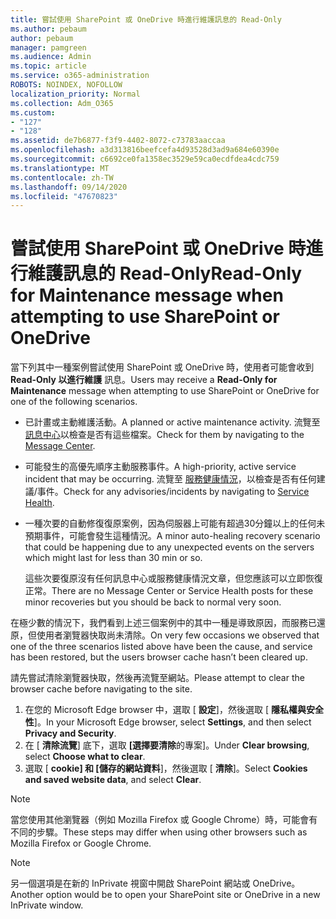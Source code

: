 ```yaml
---
title: 嘗試使用 SharePoint 或 OneDrive 時進行維護訊息的 Read-Only
ms.author: pebaum
author: pebaum
manager: pamgreen
ms.audience: Admin
ms.topic: article
ms.service: o365-administration
ROBOTS: NOINDEX, NOFOLLOW
localization_priority: Normal
ms.collection: Adm_O365
ms.custom:
- "127"
- "128"
ms.assetid: de7b6877-f3f9-4402-8072-c73783aaccaa
ms.openlocfilehash: a3d313816beefcefa4d93528d3ad9a684e60390e
ms.sourcegitcommit: c6692ce0fa1358ec3529e59ca0ecdfdea4cdc759
ms.translationtype: MT
ms.contentlocale: zh-TW
ms.lasthandoff: 09/14/2020
ms.locfileid: "47670823"
---
```

# <a name="read-only-for-maintenance-message-when-attempting-to-use-sharepoint-or-onedrive"></a><span data-ttu-id="8fad5-102">嘗試使用 SharePoint 或 OneDrive 時進行維護訊息的 Read-Only</span><span class="sxs-lookup"><span data-stu-id="8fad5-102">Read-Only for Maintenance message when attempting to use SharePoint or OneDrive</span></span>

<span data-ttu-id="8fad5-103">當下列其中一種案例嘗試使用 SharePoint 或 OneDrive 時，使用者可能會收到 **Read-Only 以進行維護** 訊息。</span><span class="sxs-lookup"><span data-stu-id="8fad5-103">Users may receive a **Read-Only for Maintenance** message when attempting to use SharePoint or OneDrive for one of the following scenarios.</span></span> 

-   <span data-ttu-id="8fad5-104">已計畫或主動維護活動。</span><span class="sxs-lookup"><span data-stu-id="8fad5-104">A planned or active maintenance activity.</span></span>  <span data-ttu-id="8fad5-105">流覽至 [訊息中心](https://portal.office.com/adminportal/home#/messagecenter)以檢查是否有這些檔案。</span><span class="sxs-lookup"><span data-stu-id="8fad5-105">Check for them by navigating to the [Message Center](https://portal.office.com/adminportal/home#/messagecenter).</span></span>
-   <span data-ttu-id="8fad5-106">可能發生的高優先順序主動服務事件。</span><span class="sxs-lookup"><span data-stu-id="8fad5-106">A high-priority, active service incident that may be occurring.</span></span> <span data-ttu-id="8fad5-107">流覽至 [服務健康情況](https://portal.office.com/adminportal/home#/servicehealth)，以檢查是否有任何建議/事件。</span><span class="sxs-lookup"><span data-stu-id="8fad5-107">Check for any advisories/incidents by navigating to [Service Health](https://portal.office.com/adminportal/home#/servicehealth).</span></span>
-   <span data-ttu-id="8fad5-108">一種次要的自動修復復原案例，因為伺服器上可能有超過30分鐘以上的任何未預期事件，可能會發生這種情況。</span><span class="sxs-lookup"><span data-stu-id="8fad5-108">A minor auto-healing recovery scenario that could be happening due to any unexpected events on the servers which might last for less than 30 min or so.</span></span> 
    
    <span data-ttu-id="8fad5-109">這些次要復原沒有任何訊息中心或服務健康情況文章，但您應該可以立即恢復正常。</span><span class="sxs-lookup"><span data-stu-id="8fad5-109">There are no Message Center or Service Health posts for these minor recoveries but you should be back to normal very soon.</span></span>

<span data-ttu-id="8fad5-110">在極少數的情況下，我們看到上述三個案例中的其中一種是導致原因，而服務已還原，但使用者瀏覽器快取尚未清除。</span><span class="sxs-lookup"><span data-stu-id="8fad5-110">On very few occasions we observed that one of the three scenarios listed above have been the cause, and service has been restored, but the users browser cache hasn’t been cleared up.</span></span>

<span data-ttu-id="8fad5-111">請先嘗試清除瀏覽器快取，然後再流覽至網站。</span><span class="sxs-lookup"><span data-stu-id="8fad5-111">Please attempt to clear the browser cache before navigating to the site.</span></span>

1. <span data-ttu-id="8fad5-112">在您的 Microsoft Edge browser 中，選取 [ **設定**]，然後選取 [ **隱私權與安全性**]。</span><span class="sxs-lookup"><span data-stu-id="8fad5-112">In your Microsoft Edge browser, select **Settings**, and then select **Privacy and Security**.</span></span>
2. <span data-ttu-id="8fad5-113">在 [ **清除流覽**] 底下，選取 **[選擇要清除**的專案]。</span><span class="sxs-lookup"><span data-stu-id="8fad5-113">Under **Clear browsing**, select **Choose what to clear**.</span></span>
3. <span data-ttu-id="8fad5-114">選取 [ **cookie] 和 [儲存的網站資料**]，然後選取 [ **清除**]。</span><span class="sxs-lookup"><span data-stu-id="8fad5-114">Select **Cookies and saved website data**, and select **Clear**.</span></span>

>[!Note] 
> <span data-ttu-id="8fad5-115">當您使用其他瀏覽器（例如 Mozilla Firefox 或 Google Chrome）時，可能會有不同的步驟。</span><span class="sxs-lookup"><span data-stu-id="8fad5-115">These steps may differ when using other browsers such as Mozilla Firefox or Google Chrome.</span></span>

>[!Note] 
> <span data-ttu-id="8fad5-116">另一個選項是在新的 InPrivate 視窗中開啟 SharePoint 網站或 OneDrive。</span><span class="sxs-lookup"><span data-stu-id="8fad5-116">Another option would be to open your SharePoint site or OneDrive in a new InPrivate window.</span></span>